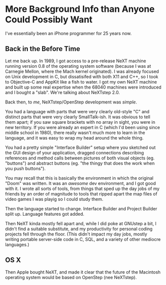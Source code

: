 More Background Info than Anyone Could Possibly Want
===

I've essentially been an iPhone programmer for 25 years now.

Back in the Before Time
---

Let me back up.  In 1989, I got access to a pre-release NeXT machine running
version 0.8 of the operating system software (because I was at Carnegie Mellon,
where the Mach kernel originated).  I was already focused on Unix development
in C, but dissatisifed with both X11 and C++, so I took to Objective-C and
AppKit like a fish to water.  I got my own NeXT machine and built up some real
expertise when the 68040 machines were introduced and I bought a "slab".  We're
talking about NeXTstep 2.0.

Back then, to _me_, NeXTstep/OpenStep development was _simple_.

You had a language with parts that were very clearly old-style "C" and distinct
parts that were very clearly SmallTalk-ish.  It was obvious to tell them apart;
if you saw square brackets with no array in sight, you were in new territory.
If you were already an expert in C (which I'd been using since middle school
in 1980), there really wasn't much more to learn in the language, and it was
easy to wrap my head around the whole thing.

You had a pretty simple "Interface Builder" setup where you sketched out the
GUI design of your application, dragged connections describing references and
method calls between pictures of both visual objects (eg. "buttons") and
abstract buttons (eg. "the thingy that does the work when you push buttons").

You may recall that this is basically the environment in which the original
"Doom" was written.  It was an *awesome* dev environment, and I got good with
it.  I wrote all sorts of tools, from things that sped up the day jobs of my
friends by an order of magnitude to tools that ripped apart the map files of
video games I was playig so I could study them.

Then the language started to change.  Interface Builder and Project Builder
split up.  Language features got added.

Then NeXT kinda mostly fell apart and, while I did poke at GNUstep a bit,
I didn't find a suitable substitute, and my productivity for personal coding
projects fell through the floor.  (This didn't impact my day jobs, mostly
writing portable server-side code in C, SQL, and a variety of other mediocre
languages.)

OS X
---

Then Apple bought NeXT, and made it clear that the future of the Macintosh
operating system would be based on OpenStep (nee NeXTstep).